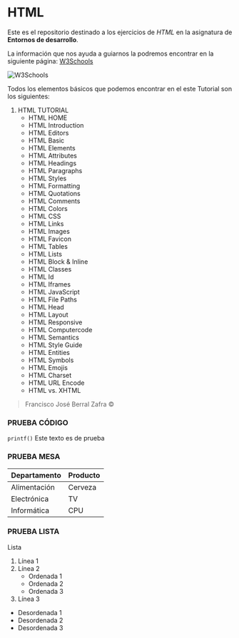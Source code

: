 # HTML
Este es el repositorio destinado a los ejercicios de _HTML_ en la asignatura de **Entornos de desarrollo**.

La información que nos ayuda a guiarnos la podremos encontrar en la siguiente página:
[W3Schools](https://www.w3schools.com/html/default.asp "W3Schools")

![W3Schools](https://upload.wikimedia.org/wikipedia/commons/thumb/a/a0/W3Schools_logo.svg/2175px-W3Schools_logo.svg.png)

Todos los elementos básicos que podemos encontrar en el este Tutorial son los siguientes:
1. HTML TUTORIAL
    * HTML HOME
    * HTML Introduction
    * HTML Editors
    * HTML Basic
    * HTML Elements
    * HTML Attributes
    * HTML Headings
    * HTML Paragraphs
    * HTML Styles
    * HTML Formatting
    * HTML Quotations
    * HTML Comments
    * HTML Colors
    * HTML CSS
    * HTML Links
    * HTML Images
    * HTML Favicon
    * HTML Tables
    * HTML Lists
    * HTML Block & Inline
    * HTML Classes
    * HTML Id
    * HTML Iframes
    * HTML JavaScript 
    * HTML File Paths
    * HTML Head
    * HTML Layout
    * HTML Responsive
    * HTML Computercode
    * HTML Semantics
    * HTML Style Guide
    * HTML Entities
    * HTML Symbols
    * HTML Emojis
    * HTML Charset
    * HTML URL Encode
    * HTML vs. XHTML 
>Francisco José Berral Zafra
&copy;
### PRUEBA CÓDIGO
`printf()` Este texto es de prueba

### PRUEBA MESA
|Departamento|Producto|
|------------|------- |
|Alimentación|Cerveza |
|Electrónica |TV      |           
|Informática |CPU     |

### PRUEBA LISTA
Lista

1. Línea 1
2. Línea 2
    * Ordenada 1
    * Ordenada 2
    * Ordenada 3
3. Línea 3
* Desordenada 1
* Desordenada 2
* Desordenada 3
